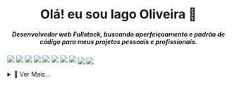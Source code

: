 <h1 align='center'> Olá! eu sou Iago Oliveira 👋 </h1>
<h5 align='center'> Desenvolvedor web Fullstack, buscando aperfeiçoamento e padrão de código para meus projetos pessoais e profissionais. </h5>

<img src="https://img.shields.io/badge/PHP-777BB4?style=for-the-badge&logo=php&logoColor=white"> <img src="https://img.shields.io/badge/HTML-239120?style=for-the-badge&logo=html5&logoColor=white"> <img src="https://img.shields.io/badge/JavaScript-F7DF1E?style=for-the-badge&logo=javascript&logoColor=black"> <img src="https://img.shields.io/badge/CSS-239120?&style=for-the-badge&logo=css3&logoColor=white"> <img src="https://img.shields.io/badge/Node.js-43853D?style=for-the-badge&logo=node.js&logoColor=white"> <img src="https://img.shields.io/badge/Vue.js-35495E?style=for-the-badge&logo=vue.js&logoColor=4FC08D"> <img src="https://img.shields.io/badge/Laravel-FF2D20?style=for-the-badge&logo=laravel&logoColor=white"> <img src="https://img.shields.io/badge/Bootstrap-563D7C?style=for-the-badge&logo=bootstrap&logoColor=white"> <img align="center" src="https://img.shields.io/badge/jQuery-0769AD?style=for-the-badge&logo=jquery&logoColor=white"> <img align="center" src="https://img.shields.io/badge/MySQL-00000F?style=for-the-badge&logo=mysql&logoColor=white">

<details>
  <summary>📃 Ver Mais...</summary>

### Alguns Projetos

[![ReadMe Card](https://github-readme-stats.vercel.app/api/pin/?username=Mtb-Iago&repo=PeriPeri-Bike-School&show_icons=true&theme=dark)](https://github.com/mtb-iago/github-readme-stats)

[![ReadMe Card](https://github-readme-stats.vercel.app/api/pin/?username=Mtb-Iago&repo=Admissional&show_icons=true&theme=dracula)](https://github.com/mtb-iago/github-readme-stats)

[![ReadMe Card](https://github-readme-stats.vercel.app/api/pin/?username=Mtb-Iago&repo=ProjetoRadio-React-Native&show_icons=true&theme=gruvbox)](https://github.com/mtb-iago/github-readme-stats)



[![Stacks Usadas](https://github-readme-stats.vercel.app/api/top-langs/?username=mtb-iago&layout=compact&show_icons=true&theme=gruvbox)](https://github.com/mtb-iago/github-readme-stats)


![Meus Status no GitHub](https://github-readme-stats.vercel.app/api?username=Mtb-Iago&show_icons=true&theme=dracula)

[<img src="https://img.shields.io/badge/GitHub-100000?style=for-the-badge&logo=github&logoColor=white" />](https://github.com/mtb-iago) [<img src="https://img.shields.io/badge/linkedin-%230077B5.svg?&style=for-the-badge&logo=linkedin&logoColor=white" />](https://www.linkedin.com/in/iago-oliveira-2949211b7/) [<img src = "https://img.shields.io/badge/instagram-%23E4405F.svg?&style=for-the-badge&logo=instagram&logoColor=white">](https://www.instagram.com/USERNAME/) [<img src = "https://img.shields.io/badge/facebook-%231877F2.svg?&style=for-the-badge&logo=facebook&logoColor=white">](https://www.facebook.com/iago.silva.14418)

# Portifólio
- [Sistema de Delivery](https://vitaodelivery.com)
